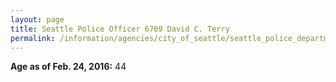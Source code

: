 ```yaml
---
layout: page
title: Seattle Police Officer 6709 David C. Terry
permalink: /information/agencies/city_of_seattle/seattle_police_department/copbook/6709/
---
```


**Age as of Feb. 24, 2016:** 44
